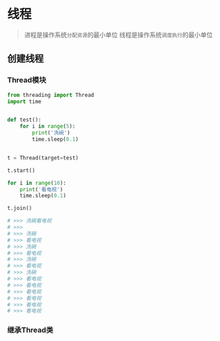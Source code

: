 # 线程
> 进程是操作系统`分配资源`的最小单位
> 线程是操作系统`调度执行`的最小单位

## 创建线程
### Thread模块
```python
from threading import Thread
import time


def test():
    for i in range(5):
        print('洗碗')
        time.sleep(0.1)


t = Thread(target=test)

t.start()

for i in range(10):
    print('看电视')
    time.sleep(0.1)

t.join()

# >>> 洗碗看电视
# >>>
# >>> 洗碗
# >>> 看电视
# >>> 洗碗
# >>> 看电视
# >>> 洗碗
# >>> 看电视
# >>> 洗碗
# >>> 看电视
# >>> 看电视
# >>> 看电视
# >>> 看电视
# >>> 看电视
# >>> 看电视
```
### 继承Thread类
